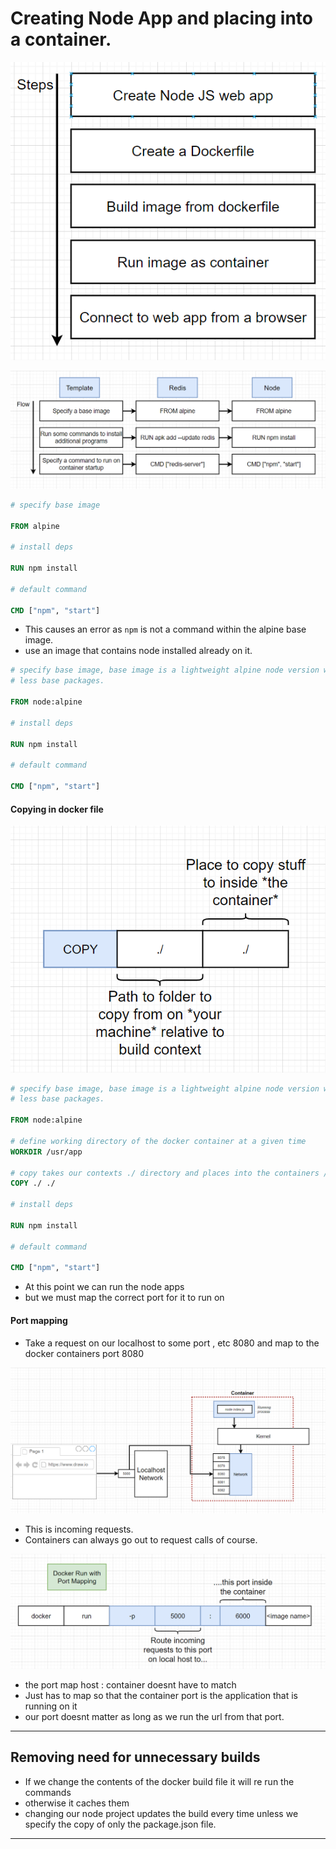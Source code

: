 # Creating Node App and placing into a container.

![image](https://github.com/sbalfe/all-notes/blob/master/images/image-20210724195608000.png)

![image](https://github.com/sbalfe/all-notes/blob/master/images/image-20210724200342397.png)

```dockerfile
# specify base image

FROM alpine

# install deps

RUN npm install

# default command

CMD ["npm", "start"]
```

- This causes an error as `npm` is not a command within the alpine base image.
- use an image that contains node installed already on it.

```dockerfile
# specify base image, base image is a lightweight alpine node version with
# less base packages.

FROM node:alpine

# install deps

RUN npm install

# default command

CMD ["npm", "start"]

```

#### Copying in docker file

![image](https://github.com/sbalfe/all-notes/blob/master/images/image-20210724203237918.png)

```dockerfile
# specify base image, base image is a lightweight alpine node version with
# less base packages.

FROM node:alpine

# define working directory of the docker container at a given time
WORKDIR /usr/app

# copy takes our contexts ./ directory and places into the containers /usr/app (which is its root )container.
COPY ./ ./

# install deps

RUN npm install

# default command

CMD ["npm", "start"]

```

- At this point we can run the node apps
- but we must map the correct port for it to run on 

#### Port mapping

- Take a request on our localhost to some port , etc 8080 and map to the docker containers port 8080

![image](https://github.com/sbalfe/all-notes/blob/master/images/image-20210724203919339.png)

- This is incoming requests.
- Containers can always go out to request calls of course.

![image](https://github.com/sbalfe/all-notes/blob/master/images/image-20210724204153115.png)

- the port map host : container doesnt have to match
- Just has to map so that the container port is the application that is running on it
- our port doesnt matter as long as we run the url from that port.

---

## Removing need for unnecessary builds 

- If we change the contents of the docker build file it will re run the commands
- otherwise it caches them
- changing our node project updates the build every time unless we specify the copy of only the package.json file.

---

